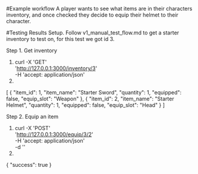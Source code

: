 #Example workflow
A player wants to see what items are in their characters inventory, and once checked they decide to equip their helmet to their character.


#Testing Results
Setup.
Follow v1_manual_test_flow.md to get a starter inventory to test on, for this test we got id 3.

Step 1. Get inventory
1. curl -X 'GET' \
  'http://127.0.0.1:3000/inventory/3' \
  -H 'accept: application/json'
2. 
[
  {
    "item_id": 1,
    "item_name": "Starter Sword",
    "quantity": 1,
    "equipped": false,
    "equip_slot": "Weapon"
  },
  {
    "item_id": 2,
    "item_name": "Starter Helmet",
    "quantity": 1,
    "equipped": false,
    "equip_slot": "Head"
  }
]

Step 2. Equip an item
1. curl -X 'POST' \
  'http://127.0.0.1:3000/equip/3/2' \
  -H 'accept: application/json' \
  -d ''
2.
{
  "success": true
}